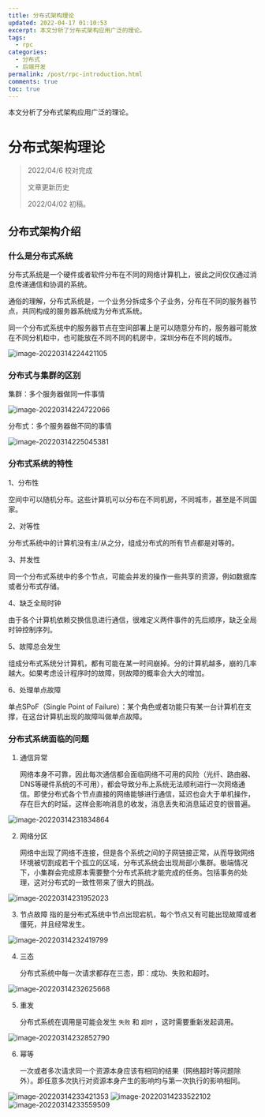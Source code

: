 ```yaml
---
title: 分布式架构理论
updated: 2022-04-17 01:10:53
excerpt: 本文分析了分布式架构应用广泛的理论。
tags:
  - rpc
categories:
  - 分布式
  - 后端开发
permalink: /post/rpc-introduction.html
comments: true
toc: true
---
```

本文分析了分布式架构应用广泛的理论。

<!-- more -->

# 分布式架构理论

> 2022/04/6 校对完成
>
> 文章更新历史
>
> 2022/04/02 初稿。

## 分布式架构介绍

### 什么是分布式系统

分布式系统是一个硬件或者软件分布在不同的网络计算机上，彼此之间仅仅通过消息传递通信和协调的系统。

通俗的理解，分布式系统是，一个业务分拆成多个子业务，分布在不同的服务器节点，共同构成的服务器系统成为分布式系统。

同一个分布式系统中的服务器节点在空间部署上是可以随意分布的，服务器可能放在不同分机柜中，也可能放在不同不同的机房中，深圳分布在不同的城市。

![image-20220314224421105](https://img1.terwer.space/image-20220314224421105.png)

### 分布式与集群的区别

集群：多个服务器做同一件事情

![image-20220314224722066](https://img1.terwer.space/image-20220314224722066.png)

分布式：多个服务器做不同的事情

![image-20220314225045381](https://img1.terwer.space/image-20220314225045381.png)

### 分布式系统的特性

1、分布性

空间中可以随机分布。这些计算机可以分布在不同机房，不同城市，甚至是不同国家。

2、对等性

分布式系统中的计算机没有主/从之分，组成分布式的所有节点都是对等的。

3、并发性

同一个分布式系统中的多个节点，可能会并发的操作一些共享的资源，例如数据库或者分布式存储。

4、缺乏全局时钟

由于各个计算机依赖交换信息进行通信，很难定义两件事件的先后顺序，缺乏全局时钟控制序列。

5、故障总会发生

组成分布式系统分计算机，都有可能在某一时间崩掉。分的计算机越多，崩的几率越大。如果考虑设计程序时的故障，则故障的概率会大大的增加。

6、处理单点故障

单点SPoF（Single Point of Failure）：某个角色或者功能只有某一台计算机在支撑，在这台计算机出现的故障叫做单点故障。

### 分布式系统面临的问题

1. 通信异常

   网络本身不可靠，因此每次通信都会面临网络不可用的风险（光纤、路由器、DNS等硬件系统的不可用），都会导致分布上系统无法顺利进行一次网络通信。即使分布式各个节点直接的网络能够进行通信，延迟也会大于单机操作，存在巨大的时延，这样会影响消息的收发，消息丢失和消息延迟变的很普遍。

![image-20220314231834864](https://img1.terwer.space/image-20220314231834864.png)

2. 网络分区

   网络中出现了网络不连接，但是各个系统之间的子网链接正常，从而导致网络环境被切割成若干个孤立的区域，分布式系统会出现局部小集群。极端情况下，小集群会完成原本需要整个分布式系统才能完成的任务。包括事务的处理，这对分布式的一致性带来了很大的挑战。

![image-20220314231952023](https://img1.terwer.space/image-20220314231952023.png)

3. 节点故障
   指的是分布式系统中节点出现宕机，每个节点又有可能出现故障或者僵死，并且经常发生。

![image-20220314232419799](https://img1.terwer.space/image-20220314232419799.png)

4. 三态

   分布式系统中每一次请求都存在三态，即：成功、失败和超时。

![image-20220314232625668](https://img1.terwer.space/image-20220314232625668.png)

5. 重发

   分布式系统在调用是可能会发生 `失败` 和 `超时` ，这时需要重新发起调用。

![image-20220314232852790](https://img1.terwer.space/image-20220314232852790.png)

6. 幂等

   一次或者多次请求同一个资源本身应该有相同的结果（网络超时等问题除外）。即任意多次执行对资源本身产生的影响均与第一次执行的影响相同。

![image-20220314233421353](https://img1.terwer.space/image-20220314233421353.png) ![image-20220314233522102](https://img1.terwer.space/image-20220314233522102.png) ![image-20220314233559509](https://img1.terwer.space/image-20220314233559509.png)